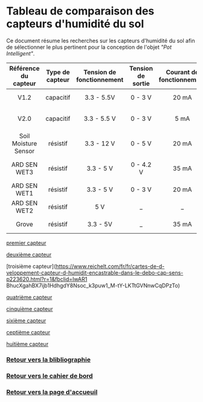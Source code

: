 # Tableau de comparaison des capteurs d'humidité du sol

Ce document résume les recherches sur les capteurs d'humidité du sol afin de sélectionner le plus pertinent pour la conception de l'objet *"Pot Intelligent"*.

| Référence du capteur  | Type de capteur | Tension de fonctionnement | Tension de sortie | Courant de fonctionnement | Dimensions        | Compatible avec Arduino | Compatible avec Raspberry Pi | Prix  |
|:---------------------:|:---------------:|:----------------------------------------:|:-----------------:|:-------------------------:|:----------------:|:-----------------------:|:----------------------------:|:-----:|
| V1.2                  | capacitif       | 3.3 - 5.5V                               | 0 - 3 V           | 20 mA                     | 22 x 97 x 9 mm   | Oui                     | Oui                          | 9,49€  |
| V2.0                  | capacitif       | 3.3 - 5.5 V                              | 0 - 3 V           | 5 mA                      | 100 x 22 x 10 mm | Oui                     | avec un convertisseur ADC    | 2,92€  |
| Soil Moisture Sensor  | résistif        | 3.3 - 12 V                               | 0 - 5 V           | 20 mA                     | 36 x 15 x 7 mm   | Oui                     | Oui                          | 2,7€   |
| ARD SEN WET3          | résistif        | 3.3 - 5 V                                | 0 - 4.2 V         | 35 mA                     | 82 x 20 x 10 mm  | Oui                     | avec le module ADC KY053     | 5,03€  |
| ARD SEN WET1          | résistif        | 3.3 - 5 V                                | 0 - 3 V           | 20 mA                     | _                | Oui                     | Non                          | 0,97€  |
| ARD SEN WET2          | résistif        | 5 V                                      | _                 | _                         | 65 x 20 mm       | Oui                     | Non                          | 0,83€  |
| Grove                 | résistif        | 3.3 - 5V                                 | _                 | 35 mA                     | 20 X 60 mm       | Oui                     | Non                          | 4,43€  |

[premier capteur](https://cdn.shopify.com/s/files/1/1509/1638/files/Hygrometer_V1.2_Sensor_Modul_Datenblatt_AZ-Delivery_Vertriebs_GmbH.pdf?v=1608545956)

[deuxième capteur](https://www.youtube.com/watch?v=NAtyDvdNi_o&t=114s)

[troisième capteur](https://www.reichelt.com/fr/fr/cartes-de-d-veloppement-capteur-d-humidit-encastrable-dans-le-debo-cap-sens-p223620.html?r=1&fbclid=IwAR1 BhucXgahBX7ijb1HdhgdY8Nsoc_k3puw1_M-tY-LKTtGVNnwCqDPzTo)

[quatrième capteur](https://www.youtube.com/watch?v=8wXSh9TeYoA&t=44s)

[cinquième capteur](https://cdn-reichelt.de/documents/datenblatt/A300/DATASHEET_SEN-MOISTURE.pdf)

[sixième capteur](https://cdn-reichelt.de/documents/datenblatt/A300/ME110.pdf)

[ceptième capteur](https://cdn-reichelt.de/documents/datenblatt/A300/SE045.pdf)

[huitième capteur](https://cdn-reichelt.de/documents/datenblatt/A300/101020008_01.pdf)




### [Retour vers la blibliographie](https://github.com/TeteNeuvyAlexandre/Projet-Agriculture-Urbaine/blob/main/Bibliographie/Bibliographie.md)

### [Retour vers le cahier de bord](https://github.com/TeteNeuvyAlexandre/Projet-Agriculture-Urbaine/blob/main/Cahier-de-Bord/CahierDeBord.md)

### [Retour vers la page d'accueuil](https://github.com/TeteNeuvyAlexandre/Projet-Agriculture-Urbaine)

